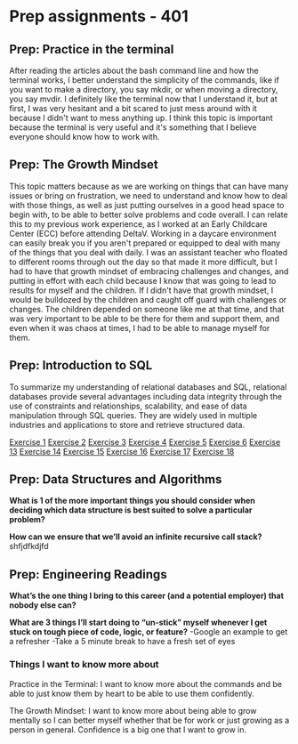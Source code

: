 # Prep assignments - 401

## Prep: Practice in the terminal

After reading the articles about the bash command line and how the terminal works, I better understand the simplicity of the commands, like if you want to make a directory, you say mkdir, or when moving a directory, you say mvdir. I definitely like the terminal now that I understand it, but at first, I was very hesitant and a bit scared to just mess around with it because I didn't want to mess anything up. I think this topic is important because the terminal is very useful and it's something that I believe everyone should know how to work with.

## Prep: The Growth Mindset

This topic matters because as we are working on things that can have many issues or bring on frustration, we need to understand and know how to deal with those things, as well as just putting ourselves in a good head space to begin with, to be able to better solve problems and code overall. I can relate this to my previous work experience, as I worked at an Early Childcare Center (ECC) before attending DeltaV. Working in a daycare environment can easily break you if you aren't prepared or equipped to deal with many of the things that you deal with daily. I was an assistant teacher who floated to different rooms through out the day so that made it more difficult, but I had to have that growth mindset of embracing challenges and changes, and putting in effort with each child because I know that was going to lead to results for myself and the children. If I didn't have that growth mindset, I would be bulldozed by the children and caught off guard with challenges or changes. The children depended on someone like me at that time, and that was very important to be able to be there for them and support them, and even when it was chaos at times, I had to be able to manage myself for them.

## Prep: Introduction to SQL

To summarize my understanding of relational databases and SQL, relational databases provide several advantages including data integrity through the use of constraints and relationships, scalability, and ease of data manipulation through SQL queries. They are widely used in multiple industries and applications to store and retrieve structured data.

[Exercise 1](images/exercise1.png)
[Exercise 2](images/exercise2.png)
[Exercise 3](images/exercise3.png)
[Exercise 4](images/exercise4.png)
[Exercise 5](images/exercise5.png)
[Exercise 6](images/exercise6.png)
[Exercise 13](images/exercise13.png)
[Exercise 14](images/exercise14.png)
[Exercise 15](images/exercise15.png)
[Exercise 16](images/exercise16.png)
[Exercise 17](images/exercise17.png)
[Exercise 18](images/exercise18.png)

## Prep: Data Structures and Algorithms

**What is 1 of the more important things you should consider when deciding which data structure is best suited to solve a particular problem?**

**How can we ensure that we’ll avoid an infinite recursive call stack?**
shfjdfkdjfd

## Prep: Engineering Readings

**What’s the one thing I bring to this career (and a potential employer) that nobody else can?**

**What are 3 things I’ll start doing to “un-stick” myself whenever I get stuck on tough piece of code, logic, or feature?**
-Google an example to get a refresher
-Take a 5 minute break to have a fresh set of eyes

### Things I want to know more about

Practice in the Terminal: I want to know more about the commands and be able to just know them by heart to be able to use them confidently.

The Growth Mindset: I want to know more about being able to grow mentally so I can better myself whether that be for work or just growing as a person in general. Confidence is a big one that I want to grow in.
